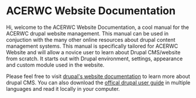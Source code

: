 #  ACERWC Website Documentation
Hi, welcome to the ACERWC Website Documentation, a cool manual for the ACERWC drupal website management. This manual can be used in conjuction with the many other online resources about drupal content management systems. This manual is specifically tailored for ACERWC Website and will allow a novice user to learn about Drupal CMS/website from scratch. It starts out with Drupal environment, settings, appearance and custom module used in the website.

Please feel free to visit [drupal's website documentation](https://www.drupal.org/docs/user_guide/en/index.html) to learn more about drupal CMS. You can also download the [offical drupal user guide](https://www.drupal.org/docs/understanding-drupal/user-guide-e-book-downloads) in multiple languages and read it locally in your computer.
